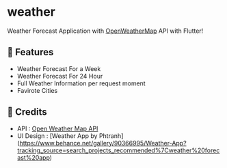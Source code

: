 # weather

Weather Forecast Application with [OpenWeatherMap](https://openweathermap.org/api) API with Flutter!

## 🚀 Features

* Weather Forecast For a Week
* Weather Forecast For 24 Hour
* Full Weather Information per request moment
* Favirote Cities

## 🔧 Credits

* API : [Open Weather Map API](https://openweathermap.org/api)
* UI Design : [Weather App by Phtranh] (https://www.behance.net/gallery/90366995/Weather-App?tracking_source=search_projects_recommended%7Cweather%20forecast%20app)
